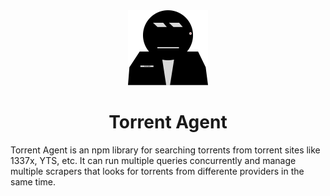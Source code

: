 <div align="center">
<img src="./imgs/logo.png" width="128"/>
<h1 align="center">Torrent Agent</h1>
</div>

Torrent Agent is an npm library for searching torrents from torrent sites like 1337x, YTS, etc. It can run multiple queries concurrently and manage multiple scrapers that looks for torrents from differente providers in the same time.
